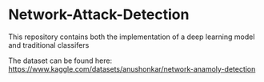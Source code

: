 # Network-Attack-Detection

This repository contains both the implementation of a deep learning model and traditional classifers

The dataset can be found here: https://www.kaggle.com/datasets/anushonkar/network-anamoly-detection
